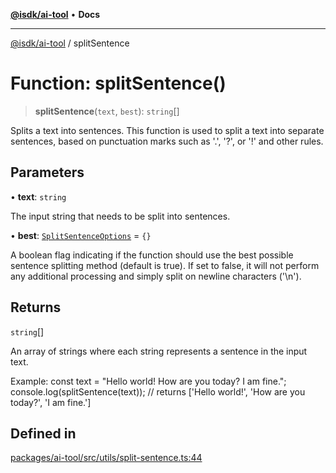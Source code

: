 [**@isdk/ai-tool**](../README.md) • **Docs**

***

[@isdk/ai-tool](../globals.md) / splitSentence

# Function: splitSentence()

> **splitSentence**(`text`, `best`): `string`[]

Splits a text into sentences.
This function is used to split a text into separate sentences, based on punctuation marks such as '.', '?', or '!' and other rules.

## Parameters

• **text**: `string`

The input string that needs to be split into sentences.

• **best**: [`SplitSentenceOptions`](../interfaces/SplitSentenceOptions.md) = `{}`

A boolean flag indicating if the function should use the best possible sentence splitting method (default is true).
If set to false, it will not perform any additional processing and simply split on newline characters ('\n').

## Returns

`string`[]

An array of strings where each string represents a sentence in the input text.

Example:
const text = "Hello world! How are you today? I am fine.";
console.log(splitSentence(text));  // returns ['Hello world!', 'How are you today?', 'I am fine.']

## Defined in

[packages/ai-tool/src/utils/split-sentence.ts:44](https://github.com/isdk/ai-tool.js/blob/b0813174e9b350ae47231f8e5f885150313123b0/src/utils/split-sentence.ts#L44)
